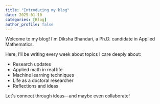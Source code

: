 ```yaml
---
title: "Introducing my blog"
date: 2025-01-10
categories: [Blog]
author_profile: false
---
```


Welcome to my blog! I'm Diksha Bhandari, a Ph.D. candidate in Applied Mathematics.

Here, I’ll be writing every week about topics I care deeply about:  
- Research updates  
- Applied math in real life  
- Machine learning techniques  
- Life as a doctoral researcher  
- Reflections and ideas  

Let's connect through ideas—and maybe even collaborate!
